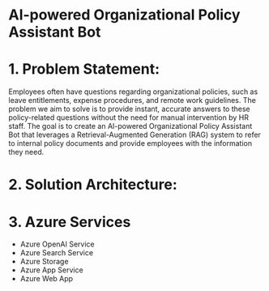 # AI-powered Organizational Policy Assistant Bot


# 1. Problem Statement:
Employees often have questions regarding organizational policies, such as leave entitlements, expense procedures, and remote work guidelines. The problem we aim to solve is to provide instant, accurate answers to these policy-related questions without the need for manual intervention by HR staff. The goal is to create an AI-powered Organizational Policy Assistant Bot that leverages a Retrieval-Augmented Generation (RAG) system to refer to internal policy documents and provide employees with the information they need.

# 2. Solution Architecture:


# 3. Azure Services
  - Azure OpenAI Service
  - Azure Search Service
  - Azure Storage
  - Azure App Service
  - Azure Web App
      
